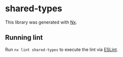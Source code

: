 # shared-types

This library was generated with [Nx](https://nx.dev).

## Running lint

Run `nx lint shared-types` to execute the lint via [ESLint](https://eslint.org/).
